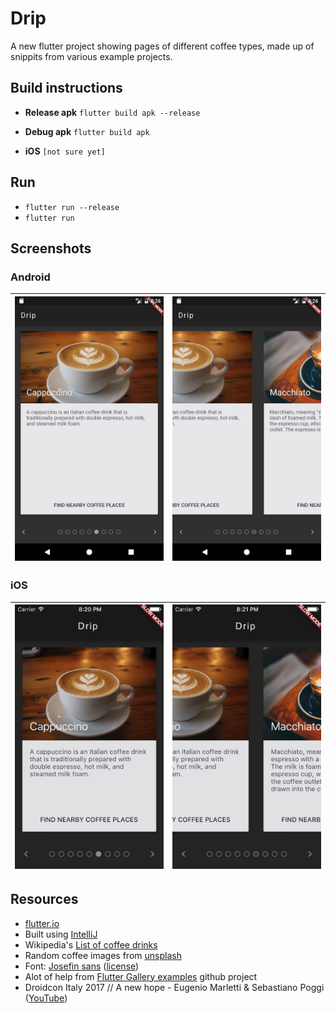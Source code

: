 # Drip

A new flutter project showing pages of different coffee types, made up of snippits from various example projects.

## Build instructions

* **Release apk** `flutter build apk --release`

* **Debug apk** `flutter build apk`

* **iOS** `[not sure yet]`

## Run
* `flutter run --release`
* `flutter run`

## Screenshots

### Android
| ![ScreenShot](https://raw.githubusercontent.com/shivgadhia/Drip/master/screenshots/drip_android_1.png)  | ![ScreenShot](https://raw.githubusercontent.com/shivgadhia/Drip/master/screenshots/drip_android_2.png)  |
|---|---|

### iOS
| ![ScreenShot](https://raw.githubusercontent.com/shivgadhia/Drip/master/screenshots/drip_ios_1.png)  | ![ScreenShot](https://raw.githubusercontent.com/shivgadhia/Drip/master/screenshots/drip_ios_2.png)  |
|---|---|


## Resources
* [flutter.io](http://flutter.io/)
* Built using [IntelliJ](https://flutter.io/intellij-ide/)
* Wikipedia's [List of coffee drinks](https://en.wikipedia.org/wiki/List_of_coffee_drinks)
* Random coffee images from [unsplash](https://unsplash.com/search/coffee)
* Font: [Josefin sans](https://www.fontsquirrel.com/fonts/josefin-sans) ([license](https://www.fontsquirrel.com/license/josefin-sans))
* Alot of help from [Flutter Gallery examples](https://github.com/flutter/flutter/tree/master/examples/flutter_gallery) github project
* Droidcon Italy 2017 // A new hope - Eugenio Marletti & Sebastiano Poggi ([YouTube](https://www.youtube.com/watch?v=0ijVuVtu6a4))
